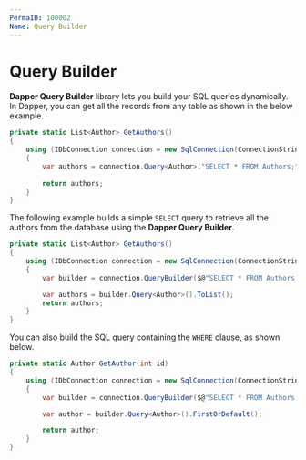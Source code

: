 ```yaml
---
PermaID: 100002
Name: Query Builder
---
```


# Query Builder

**Dapper Query Builder** library lets you build your SQL queries dynamically. In Dapper, you can get all the records from any table as shown in the below example.

```csharp
private static List<Author> GetAuthors()
{
    using (IDbConnection connection = new SqlConnection(ConnectionString))
    {
        var authors = connection.Query<Author>("SELECT * FROM Authors;").ToList();
        
        return authors;
    }
}
```

The following example builds a simple `SELECT` query to retrieve all the authors from the database using the **Dapper Query Builder**.

```csharp
private static List<Author> GetAuthors()
{
    using (IDbConnection connection = new SqlConnection(ConnectionString))
    {
        var builder = connection.QueryBuilder($@"SELECT * FROM Authors;");

        var authors = builder.Query<Author>().ToList();
        return authors;
    }
}
```

You can also build the SQL query containing the `WHERE` clause, as shown below.

```csharp
private static Author GetAuthor(int id)
{
    using (IDbConnection connection = new SqlConnection(ConnectionString))
    {
        var builder = connection.QueryBuilder($@"SELECT * FROM Authors WHERE Id = {id};");

        var author = builder.Query<Author>().FirstOrDefault();

        return author;
    }
}
```


